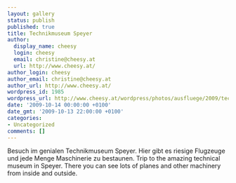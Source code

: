 ```yaml
---
layout: gallery
status: publish
published: true
title: Technikmuseum Speyer
author:
  display_name: cheesy
  login: cheesy
  email: christine@cheesy.at
  url: http://www.cheesy.at/
author_login: cheesy
author_email: christine@cheesy.at
author_url: http://www.cheesy.at/
wordpress_id: 1985
wordpress_url: http://www.cheesy.at/wordpress/photos/ausfluege/2009/technikmuseum-speyer/
date: '2009-10-14 00:00:00 +0100'
date_gmt: '2009-10-13 22:00:00 +0100'
categories:
- Uncategorized
comments: []
---
```

<!--:de-->Besuch im genialen Technikmuseum Speyer. Hier gibt es riesige Flugzeuge und jede Menge Maschinerie zu bestaunen.
<!--:--><!--:en-->Trip to the amazing technical museum in Speyer. There you can see lots of planes and other machinery from inside and outside.
<!--:-->
